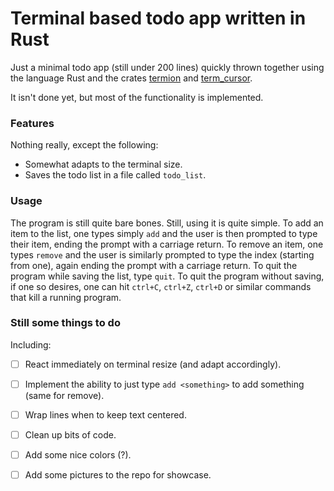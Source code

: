 # Terminal based todo app written in Rust

Just a minimal todo app (still under 200 lines) quickly thrown together using the language Rust and the crates [termion](https://github.com/redox-os/termion) and [term_cursor](https://github.com/Lisoph/term_cursor).

It isn't done yet, but most of the functionality is implemented. 

### Features

Nothing really, except the following:

+ Somewhat adapts to the terminal size.
+ Saves the todo list in a file called `todo_list`.

### Usage

The program is still quite bare bones. Still, using it is quite simple. To add an item to the list, one types simply `add` and the user is then prompted to type their item, ending the prompt with a carriage return. To remove an item, one types `remove` and the user is similarly prompted to type the index (starting from one), again ending the prompt with a carriage return. To quit the program while saving the list, type `quit`. To quit the program without saving, if one so desires, one can hit `ctrl+C`, `ctrl+Z`, `ctrl+D` or similar commands that kill a running program.

### Still some things to do

Including:

+ [ ] React immediately on terminal resize (and adapt accordingly).
+ [ ] Implement the ability to just type `add <something>` to add something (same for remove).
+ [ ] Wrap lines when to keep text centered.
+ [ ] Clean up bits of code.
+ [ ] Add some nice colors (?).
+ [ ] Add some pictures to the repo for showcase.

